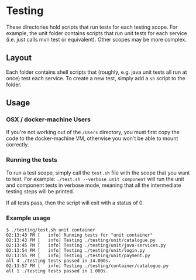 # Testing

These directories hold scripts that run tests for each testing scope. For example, the unit folder contains scripts that run unit tests for each service (i.e. just calls mvn test or equivalent). Other scopes may be more complex.

## Layout

Each folder contains shell scripts that (roughly, e.g. java unit tests all run at once) test each service. To create a new test, simply add a `sh` script to the folder.

## Usage

### OSX / docker-machine Users

If you're not working out of the `/Users` directory, you must first copy the code to the docker-machine VM, otherwise you
won't be able to mount correctly.

### Running the tests

To run a test scope, simply call the `test.sh` file with the scope that you want to test. For example: `./test.sh --verbose unit component` will run the unit and component tests in verbose mode, meaning that all the intermediate testing steps will be printed.

If all tests pass, then the script will exit with a status of 0.

### Example usage

```
$ ./testing/test.sh unit container
02:13:43 PM [   info] Running tests for "unit container"
02:13:43 PM [   info] Testing ./testing/unit/catalogue.py
02:13:45 PM [   info] Testing ./testing/unit/java-services.py
02:13:54 PM [   info] Testing ./testing/unit/login.py
02:13:55 PM [   info] Testing ./testing/unit/payment.py
all 4 ./testing tests passed in 14.000s.
02:13:57 PM [   info] Testing ./testing/container/catalogue.py
all 1 ./testing tests passed in 1.000s.
```
